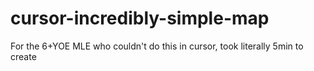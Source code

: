# cursor-incredibly-simple-map
For the 6+YOE MLE who couldn't do this in cursor, took literally 5min to create
